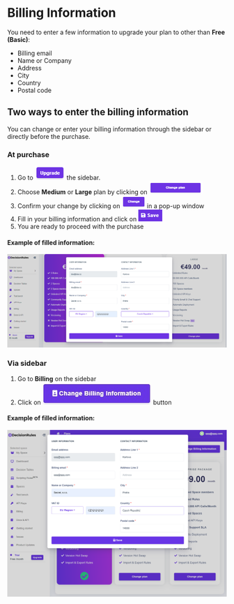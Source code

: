 # Billing Information

You need to enter a few information to upgrade your plan to other than **Free (Basic)**:

* Billing email
* Name or Company
* Address
* City
* Country
* Postal code

## Two ways to enter the billing information

You can change or enter your billing information through the sidebar or directly before the purchase.

### At purchase

1. Go to ![](<../.gitbook/assets/image (34) (1).png>) the sidebar.
2. Choose **Medium** or **Large** plan by clicking on ![](<../.gitbook/assets/image (36).png>)
3. Confirm your change by clicking on ![](<../.gitbook/assets/image (37).png>) in a pop-up window
4. Fill in your billing information and click on ![](<../.gitbook/assets/image (39).png>)
5. You are ready to proceed with the purchase

#### Example of filled information:

![](<../.gitbook/assets/image (78) (1).png>)

### Via sidebar

1. Go to **Billing** on the sidebar
2. Click on ![](<../.gitbook/assets/screenshoteasy (11) (1).png>) button

#### Example of filled information:

![](<../.gitbook/assets/image (131).png>)
